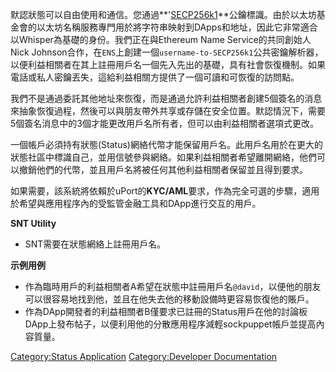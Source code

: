 默認狀態可以自由使用和通信。您通過**'[SECP256k1](https://github.com/ethereum/EIPs/pull/619)**公鑰標識。由於以太坊基金會的以太坊名稱服務專門用於將字符串映射到DApps和地址，因此它非常適合以Whisper為基礎的身份。我們正在與Ethereum
Name Service的共同創始人Nick
Johnson合作，在`ENS`上創建一個`username-to-SECP256k1`公共密鑰解析器，以便利益相關者在其上註冊用戶名一個先入先出的基礎，具有社會恢復機制。如果電話或私人密鑰丟失，這給利益相關方提供了一個可讀和可恢復的訪問點。

我們不是通過委託其他地址來恢復，而是通過允許利益相關者創建5個簽名的消息來抽象恢復過程，然後可以與朋友帶外共享或存儲在安全位置。默認情況下，需要5個簽名消息中的3個才能更改用戶名所有者，但可以由利益相關者選項式更改。

一個帳戶必須持有狀態(Status)網絡代幣才能保留用戶名。此用戶名用於在更大的狀態社區中標識自己，並用信號參與網絡。如果利益相關者希望離開網絡，他們可以撤銷他們的代幣，並且用戶名將被任何其他利益相關者保留並且得到要求。

如果需要，該系統將依賴於uPort的**KYC/AML**要求，作為完全可選的步驟，適用於希望與應用程序內的受監管金融工具和DApp進行交互的用戶。

**SNT
    Utility**

  - SNT需要在狀態網絡上註冊用戶名。

**示例用例**

  - 作為臨時用戶的利益相關者A希望在狀態中註冊用戶名`@david`，以便他的朋友可以很容易地找到他，並且在他失去他的移動設備時更容易恢復他的賬戶。
  - 作為DApp開發者的利益相關者B僅要求已註冊的Status用戶在他的討論板DApp上發布帖子，以便利用他的分散應用程序減輕sockpuppet帳戶並提高內容質量。

[Category:Status Application](Category:Status_Application "wikilink")
[Category:Developer
Documentation](Category:Developer_Documentation "wikilink")